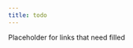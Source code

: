 ```yaml
---
title: todo
---
```


Placeholder for links that need filled

<!-- 
backup idea queue
- FsCheck saga
  - better understanding delegates (target issue) 
- try to make some incremental duck examples?? (demonstrate working through a duck? maybe skip through several stages to show techniques/questions applied at those stages)
- OCP Q&A add-on post
- Explore https://en.wikipedia.org/wiki/Bloom%27s_taxonomy and https://blog.edmentum.com/webb%E2%80%99s-depth-knowledge-framework-basics as a means of more effective/intentional question asking
- Standards over control? 
  - I think I want more application with this before I give it a dedicated post
  - flow over prediction related to distributed architecture over central planning (might have more info in my Scaling Architecture Conversationally notes) -> Decentralized decision making means faster feedback loops, greater scalability. 
  - Refine the guardrails/SOP over controling specifics. Not easy though.
- I can probably wring a post or two out of my Ionide contributions 
  - maybe talking about minimal parameters / the refactoring I did early on could be a good case study in information hiding and how to choose parameters
    - maybe frame as: I can see how all this would be considered helpers to improve readability of the main flow, but now I want to reuse parts of this and their current parameters don't let me do that. Need to identify the core reusable logic, isolate it, and require only the parameters needed for that bit of logic. Refactoring that first, then I can use the logic in my new flow when I add it. 
  - probably just show of some of the challenges I was able to overcome (multiple sources, not all aligned; updating from code)
  - can probably do a high-level one that's essentially just the PR

Longer-form 
- NOTE: don't try tackling these as one great series. I think it'll be easier to tackle them as individual posts (maybe give them a tag or a retroactive series so people can work through the similar posts)
- What's your duck process applied to construction process in concrete technique demonstrations (probably many posts)
  - interpolation (via logs, commenting, breakpoints, etc)
  - NOTE: perhaps some of these examples follow SPEAC so we can also show that in these examples too. Possibly as a driver of sorts (inconsistent level of abstraction / reads smoothly, implementation-specific concerns in signature, need to add an alternative implementation, etc)
  - a Driver-based loop (namely with tests, then some refactorings)
  - Dealing with some legacy code (strangler and related) -> a multi-phase refactor is a sort of hypothesis about what would make a better shape/api/factoring and then you give it a limited trial without turning everthing over 
  - remember to tie things back to test-hypothesis and increments
-->
